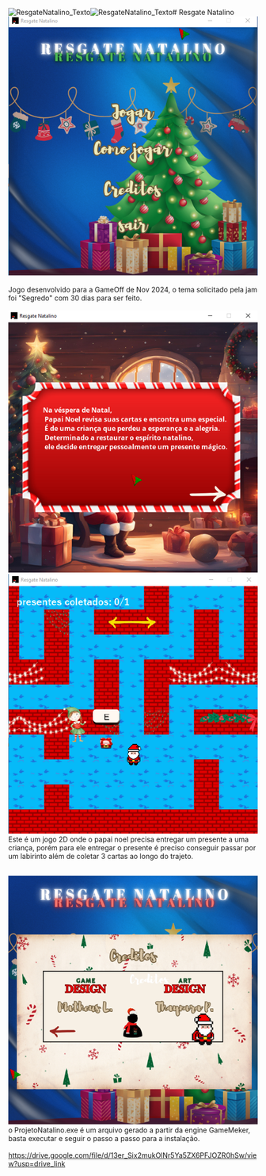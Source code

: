 ![ResgateNatalino_Texto](https://github.com/user-attachments/assets/d83d6ecd-f615-4b68-9d96-c50fcadd3237)![ResgateNatalino_Texto](https://github.com/user-attachments/assets/0a04f8a5-3cc7-4503-8d98-d528c5e068f1)# Resgate Natalino
![logo_ResgateNatalino](https://github.com/MatheusLastoria/ResgateNatalino/blob/main/Logo_ResgateNatalino.png)
<br><br>
Jogo desenvolvido para a GameOff de Nov 2024, o tema solicitado pela jam foi "Segredo" com 30 dias para ser feito.
<br><br>
![logo_ResgateNatalino](https://github.com/MatheusLastoria/ResgateNatalino/blob/main/ResgateNatalino_Texto.png)
![logo_ResgateNatalino](https://github.com/MatheusLastoria/ResgateNatalino/blob/main/ResgateNatalino_Jogar.png)
Este é um jogo 2D onde o papai noel precisa entregar um presente a uma criança, porém para ele entregar o presente 
é preciso conseguir passar por um labirinto além de coletar 3 cartas ao longo do trajeto.
<br><br>


![logo_ResgateNatalino](https://github.com/MatheusLastoria/ResgateNatalino/blob/main/ResgateNatalino_Creditos.png)
o ProjetoNatalino.exe é um arquivo gerado a partir da engine GameMeker, basta executar e seguir o passo a passo para a instalação.
<br><br>
https://drive.google.com/file/d/13er_Six2mukOlNr5Ya5ZX6PFJOZR0hSw/view?usp=drive_link
